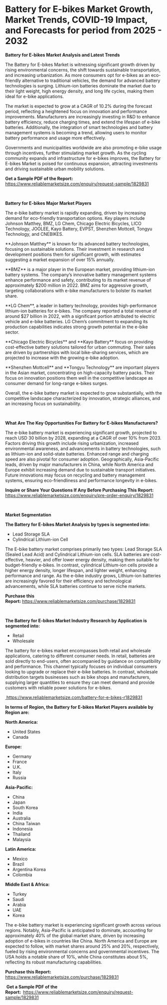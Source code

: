 <p><h1>Battery for E-bikes Market Growth, Market Trends, COVID-19 Impact, and Forecasts for period from 2025 - 2032</h1></p><p><strong>Battery for E-bikes Market Analysis and Latest Trends</strong></p>
<p><p>The Battery for E-bikes Market is witnessing significant growth driven by rising environmental concerns, the shift towards sustainable transportation, and increasing urbanization. As more consumers opt for e-bikes as an eco-friendly alternative to traditional vehicles, the demand for advanced battery technologies is surging. Lithium-ion batteries dominate the market due to their light weight, high energy density, and long life cycles, making them ideal for e-bike applications.</p><p>The market is expected to grow at a CAGR of 10.2% during the forecast period, reflecting a heightened focus on innovation and performance improvements. Manufacturers are increasingly investing in R&D to enhance battery efficiency, reduce charging times, and extend the lifespan of e-bike batteries. Additionally, the integration of smart technologies and battery management systems is becoming a trend, allowing users to monitor battery performance and usage more effectively.</p><p>Governments and municipalities worldwide are also promoting e-bike usage through incentives, further stimulating market growth. As the cycling community expands and infrastructure for e-bikes improves, the Battery for E-bikes Market is poised for continuous expansion, attracting investments and driving sustainable urban mobility solutions.</p></p>
<p><strong>Get a Sample PDF of the Report:&nbsp;</strong> <a href="https://www.reliablemarketsize.com/enquiry/request-sample/1829831?utm_campaign=2482&utm_medium=2&utm_source=Github&utm_content=ia&utm_term=16042025&utm_id=battery-for-e-bikes">https://www.reliablemarketsize.com/enquiry/request-sample/1829831</a></p>
<p>&nbsp;</p>
<p><strong>Battery for E-bikes Major Market Players</strong></p>
<p><p>The e-bike battery market is rapidly expanding, driven by increasing demand for eco-friendly transportation options. Key players include Johnson Matthey, BMZ, LG Chem, Chicago Electric Bicycles, LICO Technology, JOOLEE, Kayo Battery, EVPST, Shenzhen Mottcell, Tongyu Technology, and CNEBIKES.</p><p>**Johnson Matthey** is known for its advanced battery technologies, focusing on sustainable solutions. Their investment in research and development positions them for significant growth, with estimates suggesting a market expansion of over 15% annually.</p><p>**BMZ** is a major player in the European market, providing lithium-ion battery systems. The company’s innovative battery management systems enhance performance and safety, contributing to its market revenue of approximately $200 million in 2022. BMZ aims for aggressive growth, targeting collaborations with e-bike manufacturers to bolster its market share.</p><p>**LG Chem**, a leader in battery technology, provides high-performance lithium-ion batteries for e-bikes. The company reported a total revenue of around $27 billion in 2022, with a significant portion attributed to electric vehicle and e-bike batteries. LG Chem’s commitment to expanding its production capabilities indicates strong growth potential in the e-bike sector.</p><p>**Chicago Electric Bicycles** and **Kayo Battery** focus on providing cost-effective battery solutions tailored for urban commuting. Their sales are driven by partnerships with local bike-sharing services, which are projected to increase with the growing e-bike adoption.</p><p>**Shenzhen Mottcell** and **Tongyu Technology** are important players in the Asian market, concentrating on high-capacity battery packs. Their focus on innovation positions them well in the competitive landscape as consumer demand for long-range e-bikes surges.</p><p>Overall, the e-bike battery market is expected to grow substantially, with the competitive landscape characterized by innovation, strategic alliances, and an increasing focus on sustainability.</p></p>
<p>&nbsp;</p>
<p><strong>What Are The Key Opportunities For Battery for E-bikes Manufacturers?</strong></p>
<p><p>The e-bike battery market is experiencing significant growth, projected to reach USD 30 billion by 2028, expanding at a CAGR of over 10% from 2023. Factors driving this growth include rising urbanization, increased environmental awareness, and advancements in battery technologies, such as lithium-ion and solid-state batteries. Enhanced range and charging speed are also pivotal for consumer adoption. Geographically, Asia-Pacific leads, driven by major manufacturers in China, while North America and Europe exhibit increasing demand due to sustainable transport initiatives. Future innovations may focus on recycling and battery management systems, ensuring eco-friendliness and performance longevity in e-bikes.</p></p>
<p><strong>Inquire or Share Your Questions If Any Before Purchasing This Report:</strong> <a href="https://www.reliablemarketsize.com/enquiry/pre-order-enquiry/1829831?utm_campaign=2482&utm_medium=2&utm_source=Github&utm_content=ia&utm_term=16042025&utm_id=battery-for-e-bikes">https://www.reliablemarketsize.com/enquiry/pre-order-enquiry/1829831</a></p>
<p>&nbsp;</p>
<p><strong>Market Segmentation</strong></p>
<p><strong>The Battery for E-bikes Market Analysis by types is segmented into:</strong></p>
<p><ul><li>Lead Storage SLA</li><li>Cylindrical Lithium-ion Cell</li></ul></p>
<p><p>The E-bike battery market comprises primarily two types: Lead Storage SLA (Sealed Lead Acid) and Cylindrical Lithium-ion cells. SLA batteries are cost-effective, heavier, and offer lower energy density, making them suitable for budget-friendly e-bikes. In contrast, cylindrical Lithium-ion cells provide a higher energy density, longer lifespan, and lighter weight, enhancing performance and range. As the e-bike industry grows, Lithium-ion batteries are increasingly favored for their efficiency and technological advancements, while SLA batteries continue to serve niche markets.</p></p>
<p><strong>Purchase this Report:&nbsp;</strong><a href="https://www.reliablemarketsize.com/purchase/1829831?utm_campaign=2482&utm_medium=2&utm_source=Github&utm_content=ia&utm_term=16042025&utm_id=battery-for-e-bikes">https://www.reliablemarketsize.com/purchase/1829831</a></p>
<p>&nbsp;</p>
<p><strong>The Battery for E-bikes Market Industry Research by Application is segmented into:</strong></p>
<p><ul><li>Retail</li><li>Wholesale</li></ul></p>
<p><p>The battery for e-bikes market encompasses both retail and wholesale applications, catering to different consumer needs. In retail, batteries are sold directly to end-users, often accompanied by guidance on compatibility and performance. This channel typically focuses on individual consumers looking to upgrade or replace their e-bike batteries. In contrast, wholesale distribution targets businesses such as bike shops and manufacturers, supplying larger quantities to ensure they can meet demand and provide customers with reliable power solutions for e-bikes.</p></p>
<p><a href="https://www.reliablemarketsize.com/battery-for-e-bikes-r1829831?utm_campaign=2482&utm_medium=2&utm_source=Github&utm_content=ia&utm_term=16042025&utm_id=battery-for-e-bikes">&nbsp;https://www.reliablemarketsize.com/battery-for-e-bikes-r1829831</a></p>
<p><strong>In terms of Region, the Battery for E-bikes Market Players available by Region are:</strong></p>
<p>
    <p> <strong> North America: </strong>
        <ul>
            <li>United States</li>
            <li>Canada</li>
        </ul>
        </p> 
    <p> <strong> Europe: </strong>
        <ul>
            <li>Germany</li>
            <li>France</li>
            <li>U.K.</li>
            <li>Italy</li>
            <li>Russia</li>
        </ul>
        </p> 
    <p> <strong> Asia-Pacific: </strong>
        <ul>
            <li>China</li>
            <li>Japan</li>
            <li>South Korea</li>
            <li>India</li>
            <li>Australia</li>
            <li>China Taiwan</li>
            <li>Indonesia</li>
            <li>Thailand</li>
            <li>Malaysia</li>
        </ul>
        </p> 
    <p> <strong> Latin America: </strong>
        <ul>
            <li>Mexico</li>
            <li>Brazil</li>
            <li>Argentina Korea</li>
            <li>Colombia</li>
        </ul>
        </p> 
    <p> <strong> Middle East & Africa: </strong>
        <ul>
            <li>Turkey</li>
            <li>Saudi</li>
            <li>Arabia</li>
            <li>UAE</li>
            <li>Korea</li>
        </ul>
    </p>
    </p>
<p><p>The e-bike battery market is experiencing significant growth across various regions. Notably, Asia-Pacific is anticipated to dominate, accounting for approximately 40% of the global market share, driven by increasing adoption of e-bikes in countries like China. North America and Europe are expected to follow, with market shares around 25% and 20%, respectively, fueled by rising environmental concerns and governmental incentives. The USA holds a notable share of 10%, while China constitutes about 5%, reflecting its robust manufacturing capabilities.</p></p>
<p><strong>Purchase this Report: </strong><a href="https://www.reliablemarketsize.com/purchase/1829831?utm_campaign=2482&utm_medium=2&utm_source=Github&utm_content=ia&utm_term=16042025&utm_id=battery-for-e-bikes">https://www.reliablemarketsize.com/purchase/1829831</a></p>
<p>&nbsp;<strong>Get a Sample PDF of the Report:&nbsp;&nbsp;</strong><a href="https://www.reliablemarketsize.com/enquiry/request-sample/1829831?utm_campaign=2482&utm_medium=2&utm_source=Github&utm_content=ia&utm_term=16042025&utm_id=battery-for-e-bikes">https://www.reliablemarketsize.com/enquiry/request-sample/1829831</a></p>
<p><strong></strong></p>
<p><p></p><p></p><p></p></p>